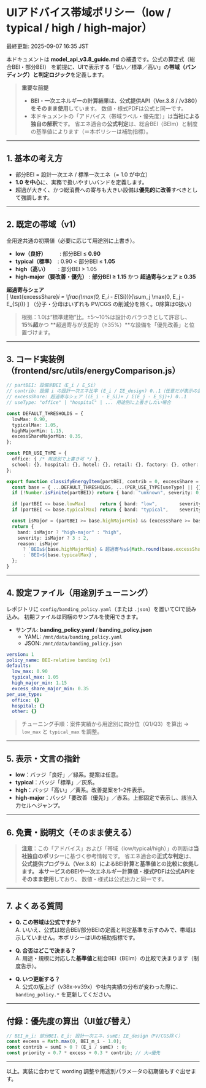 
# UIアドバイス帯域ポリシー（low / typical / high / high‑major）
最終更新: 2025-09-07 16:35 JST

本ドキュメントは **model_api_v3.8_guide.md** の補遺です。公式の算定式（総合BEI・部分BEI）
を前提に、UIで表示する「低い／標準／高い」の**帯域（バンディング）と判定ロジック**を定義します。

> **重要な前提**
> - **BEI・一次エネルギーの計算結果は、公式提供API（Ver.3.8 / /v380）をそのまま使用**しています。
>   数値・様式PDFは公式と同一です。
> - 本ドキュメントの「アドバイス（帯域ラベル・優先度）」は**当社による独自の解釈**です。
>   省エネ適合の**公式判定**は、総合BEI（BEIm）と制度の基準値によります（＝本ポリシーは補助指標）。

---

## 1. 基本の考え方
- 部分BEI = 設計一次エネ / 標準一次エネ（= 1.0 が中立）
- **1.0 を中心**に、実務で扱いやすいバンドを定義します。
- 超過が大きく、かつ総消費への寄与も大きい設備は**優先的に改善**すべきとして強調します。

---

## 2. 既定の帯域（v1）
全用途共通の初期値（必要に応じて用途別に上書き）。

- **low（良好）**　　　: 部分BEI ≤ **0.90**
- **typical（標準）**　: 0.90 < 部分BEI ≤ **1.05**
- **high（高い）**　　 : 部分BEI > 1.05
- **high‑major（要改善・優先）** : **部分BEI ≥ 1.15** かつ **超過寄与シェア ≥ 0.35**

**超過寄与シェア**  
\[
\text{excessShare}_i = \frac{\max(0, E_i - E_{Si})}{\sum_j \max(0, E_j - E_{Sj})}
\]
（分子・分母はいずれも PV/CGS の削減分を除く。0除算は0扱い）

> 根拠：1.0は“標準建物”比。±5〜10%は設計のバラつきとして許容し、**15%超**かつ
> **超過寄与が支配的（≥35%）**な設備を「優先改善」と位置づけます。

---

## 3. コード実装例（frontend/src/utils/energyComparison.js）
```ts
// partBEI: 設備別BEI（E_i / E_Si）
// contrib: 設備 i の設計一次エネ比率 (E_i / ΣE_design) 0..1（任意だが表示の並びに利用可）
// excessShare: 超過寄与シェア ((E_i - E_Si)+ / Σ(E_j - E_Sj)+) 0..1
// useType: "office" | "hospital" | ... 用途別に上書きしたい場合

const DEFAULT_THRESHOLDS = {
  lowMax: 0.90,
  typicalMax: 1.05,
  highMajorMin: 1.15,
  excessShareMajorMin: 0.35,
};

const PER_USE_TYPE = {
  office: { /* 用途別で上書き可 */ },
  school: {}, hospital: {}, hotel: {}, retail: {}, factory: {}, other:  {}
};

export function classifyEnergyItem(partBEI, contrib = 0, excessShare = 0, useType = "other") {
  const base = { ...DEFAULT_THRESHOLDS, ...(PER_USE_TYPE[useType] || {}) };
  if (!Number.isFinite(partBEI)) return { band: "unknown", severity: 0, reason: "no-data" };

  if (partBEI <= base.lowMax)     return { band: "low",        severity: 0, reason: `BEI≤${base.lowMax}` };
  if (partBEI <= base.typicalMax) return { band: "typical",    severity: 1, reason: `BEI≤${base.typicalMax}` };

  const isMajor = (partBEI >= base.highMajorMin) && (excessShare >= base.excessShareMajorMin);
  return {
    band: isMajor ? "high-major" : "high",
    severity: isMajor ? 3 : 2,
    reason: isMajor
      ? `BEI≥${base.highMajorMin} & 超過寄与≥${Math.round(base.excessShareMajorMin * 100)}%`
      : `BEI>${base.typicalMax}`,
  };
}
```

---

## 4. 設定ファイル（用途別チューニング）
レポジトリに `config/banding_policy.yaml`（または `.json`）を置いてCIで読み込み。
初期ファイルは同梱のサンプルを使用できます。

- サンプル: **banding_policy.yaml** / **banding_policy.json**  
  - YAML:  `/mnt/data/banding_policy.yaml`  
  - JSON:  `/mnt/data/banding_policy.json`

```yaml
version: 1
policy_name: BEI-relative banding (v1)
defaults:
  low_max: 0.90
  typical_max: 1.05
  high_major_min: 1.15
  excess_share_major_min: 0.35
per_use_type:
  office: {}
  hospital: {}
  other: {}
```

> チューニング手順：案件実績から用途別に四分位（Q1/Q3）を算出 → `low_max` と `typical_max` を調整。

---

## 5. 表示・文言の指針
- **low**：バッジ「良好」／緑系。提案は任意。
- **typical**：バッジ「標準」／灰系。
- **high**：バッジ「高い」／黄系。改善提案を1–2件表示。
- **high‑major**：バッジ「要改善（優先）」／赤系。上部固定で表示し、該当入力セルへジャンプ。

---

## 6. 免責・説明文（そのまま使える）
> **注意**：この「アドバイス」および「帯域（low/typical/high）」の判断は**当社独自のポリシー**に基づく参考情報です。
> 省エネ適合の**正式な判定**は、**公式提供プログラム（Ver.3.8）**によるBEI計算と基準値との比較に依拠します。
> 本サービスのBEIや一次エネルギー計算値・様式PDFは**公式APIをそのまま使用**しており、
> 数値・様式は公式出力と同一です。

---

## 7. よくある質問
- **Q. この帯域は公式ですか？**  
  A. いいえ、公式は総合BEI/部分BEIの定義と判定基準を示すのみで、帯域は示していません。本ポリシーはUIの補助指標です。

- **Q. 合否はどこで決まる？**  
  A. 用途・規模に対応した**基準値**と総合BEI（BEIm）の比較で決まります（制度告示）。

- **Q. いつ更新する？**  
  A. 公式の版上げ（v38x→v39x）や社内実績の分布が変わった際に、`banding_policy.*` を更新してください。

---

## 付録：優先度の算出（UI並び替え）
```ts
// BEI_m_i: 部分BEI、E_i: 設計一次エネ、sumE: ΣE_design（PV/CGS除く）
const excess = Math.max(0, BEI_m_i - 1.0);
const contrib = sumE > 0 ? (E_i / sumE) : 0;
const priority = 0.7 * excess + 0.3 * contrib; // 大→優先
```

---

以上。実装に合わせて wording 調整や用途別パラメータの初期値もすぐ出せます。
